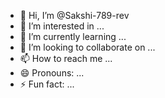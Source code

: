 - 👋 Hi, I’m @Sakshi-789-rev
- 👀 I’m interested in ...
- 🌱 I’m currently learning ...
- 💞️ I’m looking to collaborate on ...
- 📫 How to reach me ...
- 😄 Pronouns: ...
- ⚡ Fun fact: ...

<!---
Sakshi-789-rev/Sakshi-789-rev is a ✨ special ✨ repository because its `README.md` (this file) appears on your GitHub profile.
You can click the Preview link to take a look at your changes.
--->
